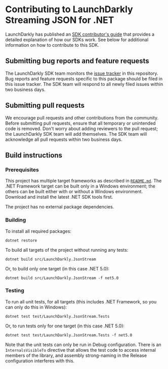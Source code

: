 # Contributing to LaunchDarkly Streaming JSON for .NET

LaunchDarkly has published an [SDK contributor's guide](https://docs.launchdarkly.com/docs/sdk-contributors-guide) that provides a detailed explanation of how our SDKs work. See below for additional information on how to contribute to this SDK.

## Submitting bug reports and feature requests

The LaunchDarkly SDK team monitors the [issue tracker](https://github.com/launchdarkly/dotnet-jsonstream/issues) in this repository. Bug reports and feature requests specific to this package should be filed in this issue tracker. The SDK team will respond to all newly filed issues within two business days.
 
## Submitting pull requests
 
We encourage pull requests and other contributions from the community. Before submitting pull requests, ensure that all temporary or unintended code is removed. Don't worry about adding reviewers to the pull request; the LaunchDarkly SDK team will add themselves. The SDK team will acknowledge all pull requests within two business days.
 
## Build instructions
 
### Prerequisites

This project has multiple target frameworks as described in [`README.md`](./README.md). The .NET Framework target can be built only in a Windows environment; the others can be built either with or without a Windows environment. Download and install the latest .NET SDK tools first.

The project has no external package dependencies.
 
### Building
 
To install all required packages:

```
dotnet restore
```

To build all targets of the project without running any tests:

```
dotnet build src/LaunchDarkly.JsonStream
```

Or, to build only one target (in this case .NET 5.0):

```
dotnet build src/LaunchDarkly.JsonStream -f net5.0
```
 
### Testing
 
To run all unit tests, for all targets (this includes .NET Framework, so you can only do this in Windows):

```
dotnet test test/LaunchDarkly.JsonStream.Tests
```

Or, to run tests only for one target (in this case .NET 5.0):

```
dotnet test test/LaunchDarkly.JsonStream.Tests -f net5.0
```

Note that the unit tests can only be run in Debug configuration. There is an `InternalsVisibleTo` directive that allows the test code to access internal members of the library, and assembly strong-naming in the Release configuration interferes with this.
